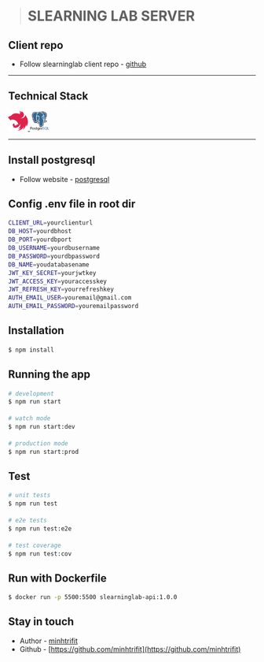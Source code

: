> # SLEARNING LAB SERVER

## Client repo

- Follow slearninglab client repo - [github](https://github.com/minhtrifit/slearninglab-client)

***

## Technical Stack
<p align="left"> <a href="https://nestjs.com/" target="_blank" rel="noreferrer"> <img src="https://raw.githubusercontent.com/devicons/devicon/master/icons/nestjs/nestjs-plain.svg" alt="nestjs" width="40" height="40"/> </a> <a href="https://www.postgresql.org" target="_blank" rel="noreferrer"> <img src="https://raw.githubusercontent.com/devicons/devicon/master/icons/postgresql/postgresql-original-wordmark.svg" alt="postgresql" width="40" height="40"/> </a> </p>

***

## Install postgresql

- Follow website - [postgresql](https://www.postgresql.org)

## Config .env file in root dir

```bash
CLIENT_URL=yourclienturl
DB_HOST=yourdbhost
DB_PORT=yourdbport
DB_USERNAME=yourdbusername
DB_PASSWORD=yourdbpassword
DB_NAME=youdatabasename
JWT_KEY_SECRET=yourjwtkey
JWT_ACCESS_KEY=youraccesskey
JWT_REFRESH_KEY=yourrefreshkey
AUTH_EMAIL_USER=youremail@gmail.com
AUTH_EMAIL_PASSWORD=youremailpassword
```

## Installation

```bash
$ npm install
```

## Running the app

```bash
# development
$ npm run start

# watch mode
$ npm run start:dev

# production mode
$ npm run start:prod
```

## Test

```bash
# unit tests
$ npm run test

# e2e tests
$ npm run test:e2e

# test coverage
$ npm run test:cov
```

## Run with Dockerfile

```bash
$ docker run -p 5500:5500 slearninglab-api:1.0.0
```

## Stay in touch

- Author - [minhtrifit](https://kamilmysliwiec.com)
- Github - [https://github.com/minhtrifit](https://github.com/minhtrifit)
